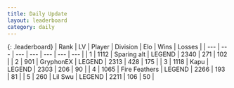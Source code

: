```yaml
---
title: Daily Update
layout: leaderboard
category: daily
---
```


{: .leaderboard}
| Rank | LV | Player | Division | Elo | Wins | Losses |
| --- | --- | --- | --- | --- | --- | --- |
| <span data-change="0">1</span> | 1112 | <span title="ID: 203132">Sparing alt</span> | LEGEND | <span data-change="2">2340</span> | <span data-change="4">271</span> | <span data-change="1">102</span> |
| <span data-change="0">2</span> | 901 | <span title="ID: 315148">GryphonEX</span> | LEGEND | <span data-change="6">2313</span> | <span data-change="9">428</span> | <span data-change="1">175</span> |
| <span data-change="0">3</span> | 1118 | <span title="ID: 204953">Kapu</span> | LEGEND | <span data-change="14">2303</span> | <span data-change="3">206</span> | <span data-change="0">90</span> |
| <span data-change="0">4</span> | 1065 | <span title="ID: 357425">Fire Feathers</span> | LEGEND | <span data-change="-6">2266</span> | <span data-change="6">193</span> | <span data-change="4">81</span> |
| <span data-change="1">5</span> | 260 | <span title="ID: 468342">Lil Swu</span> | LEGEND | <span data-change="10">2211</span> | <span data-change="3">106</span> | <span data-change="1">50</span> |